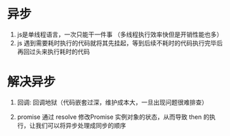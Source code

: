 # 异步
1. js是单线程语言，一次只能干一件事 （多线程执行效率快但是开销性能也多）
2. js 遇到需要耗时执行的代码就将其先挂起，等到后续不耗时的代码执行完毕后再回过头来执行耗时的代码

# 解决异步
1. 回调: 回调地狱（代码嵌套过深，维护成本大，一旦出现问题很难排查）

2. promise 通过 resolve 修改Promise 实例对象的状态，从而导致 then 的执行，让我们可以将异步处理成同步的顺序

